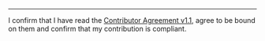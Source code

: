 

______________________________________
I confirm that I have read the [Contributor Agreement v1.1](https://github.com/tegonal/github-commons/blob/v2.2.0/.github/Contributor%20Agreement.txt), agree to be bound on them and confirm that my contribution is compliant.

